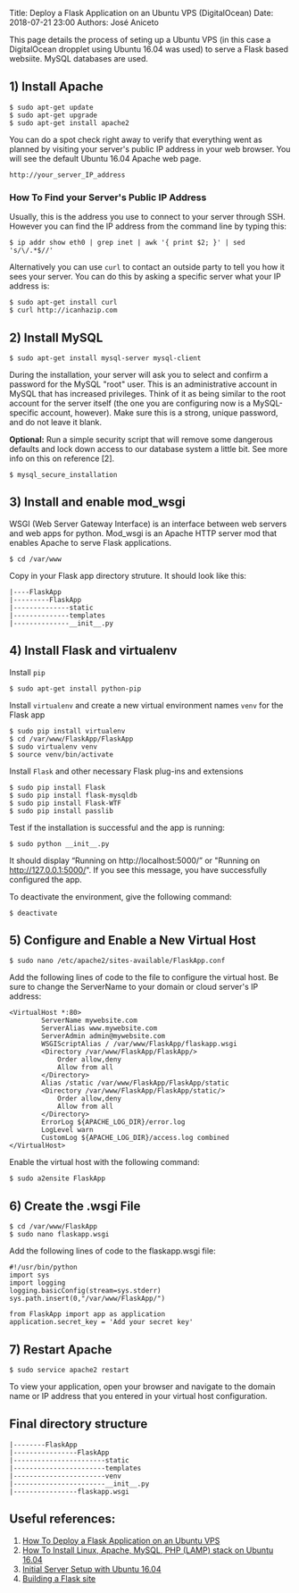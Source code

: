 Title: Deploy a Flask Application on an Ubuntu VPS (DigitalOcean)
Date: 2018-07-21 23:00 
Authors: José Aniceto


This page details the process of seting up a Ubuntu VPS (in this case a DigitalOcean dropplet using Ubuntu 16.04 was used) to serve a Flask based websiite. MySQL databases are used.


## 1) Install Apache
```
$ sudo apt-get update
$ sudo apt-get upgrade
$ sudo apt-get install apache2
```

You can do a spot check right away to verify that everything went as planned by visiting your server's public IP address in your web browser. You will see the default Ubuntu 16.04 Apache web page.
```
http://your_server_IP_address
```

### How To Find your Server's Public IP Address
Usually, this is the address you use to connect to your server through SSH. However you can find the IP address from the command line by typing this:
```
$ ip addr show eth0 | grep inet | awk '{ print $2; }' | sed 's/\/.*$//'
```

Alternatively you can use `curl` to contact an outside party to tell you how it sees your server. You can do this by asking a specific server what your IP address is:
```
$ sudo apt-get install curl
$ curl http://icanhazip.com
```

## 2) Install MySQL
```
$ sudo apt-get install mysql-server mysql-client
```
During the installation, your server will ask you to select and confirm a password for the MySQL "root" user. This is an administrative account in MySQL that has increased privileges. Think of it as being similar to the root account for the server itself (the one you are configuring now is a MySQL-specific account, however). Make sure this is a strong, unique password, and do not leave it blank.

**Optional:** Run a simple security script that will remove some dangerous defaults and lock down access to our database system a little bit. See more info on this on reference [2].
```
$ mysql_secure_installation
```

## 3) Install and enable mod_wsgi
WSGI (Web Server Gateway Interface) is an interface between web servers and web apps for python. Mod_wsgi is an Apache HTTP server mod that enables Apache to serve Flask applications.
```
$ cd /var/www
```
Copy in your Flask app directory struture. It should look like this:
```
|----FlaskApp
|---------FlaskApp
|--------------static
|--------------templates
|--------------__init__.py
```

## 4) Install Flask and virtualenv 
Install `pip`
```
$ sudo apt-get install python-pip 
```

Install `virtualenv` and create a new virtual environment names `venv` for the Flask app
```
$ sudo pip install virtualenv 
$ cd /var/www/FlaskApp/FlaskApp
$ sudo virtualenv venv
$ source venv/bin/activate 
```

Install `Flask` and other necessary Flask plug-ins and extensions
```
$ sudo pip install Flask 
$ sudo pip install flask-mysqldb
$ sudo pip install Flask-WTF
$ sudo pip install passlib
```

Test if the installation is successful and the app is running:
```
$ sudo python __init__.py 
```
It should display “Running on http://localhost:5000/” or "Running on http://127.0.0.1:5000/". If you see this message, you have successfully configured the app.

To deactivate the environment, give the following command:
```
$ deactivate
```

## 5) Configure and Enable a New Virtual Host
```
$ sudo nano /etc/apache2/sites-available/FlaskApp.conf
```

Add the following lines of code to the file to configure the virtual host. Be sure to change the ServerName to your domain or cloud server's IP address:

```
<VirtualHost *:80>
		ServerName mywebsite.com
		ServerAlias www.mywebsite.com
		ServerAdmin admin@mywebsite.com
		WSGIScriptAlias / /var/www/FlaskApp/flaskapp.wsgi
		<Directory /var/www/FlaskApp/FlaskApp/>
			Order allow,deny
			Allow from all
		</Directory>
		Alias /static /var/www/FlaskApp/FlaskApp/static
		<Directory /var/www/FlaskApp/FlaskApp/static/>
			Order allow,deny
			Allow from all
		</Directory>
		ErrorLog ${APACHE_LOG_DIR}/error.log
		LogLevel warn
		CustomLog ${APACHE_LOG_DIR}/access.log combined
</VirtualHost>
```

Enable the virtual host with the following command:
```
$ sudo a2ensite FlaskApp
```

## 6) Create the .wsgi File
```
$ cd /var/www/FlaskApp
$ sudo nano flaskapp.wsgi 
```

Add the following lines of code to the flaskapp.wsgi file:
```
#!/usr/bin/python
import sys
import logging
logging.basicConfig(stream=sys.stderr)
sys.path.insert(0,"/var/www/FlaskApp/")

from FlaskApp import app as application
application.secret_key = 'Add your secret key'
```

## 7) Restart Apache
```
$ sudo service apache2 restart 
```

To view your application, open your browser and navigate to the domain name or IP address that you entered in your virtual host configuration.

## Final directory structure
```
|--------FlaskApp
|----------------FlaskApp
|-----------------------static
|-----------------------templates
|-----------------------venv
|-----------------------__init__.py
|----------------flaskapp.wsgi
```

## Useful references:
1) [How To Deploy a Flask Application on an Ubuntu VPS](https://www.digitalocean.com/community/tutorials/how-to-deploy-a-flask-application-on-an-ubuntu-vps)
2) [How To Install Linux, Apache, MySQL, PHP (LAMP) stack on Ubuntu 16.04](https://www.digitalocean.com/community/tutorials/how-to-install-linux-apache-mysql-php-lamp-stack-on-ubuntu-16-04)
3) [Initial Server Setup with Ubuntu 16.04](https://www.digitalocean.com/community/tutorials/initial-server-setup-with-ubuntu-16-04)
4) [Building a Flask site](blob/master/python/flask.md)
